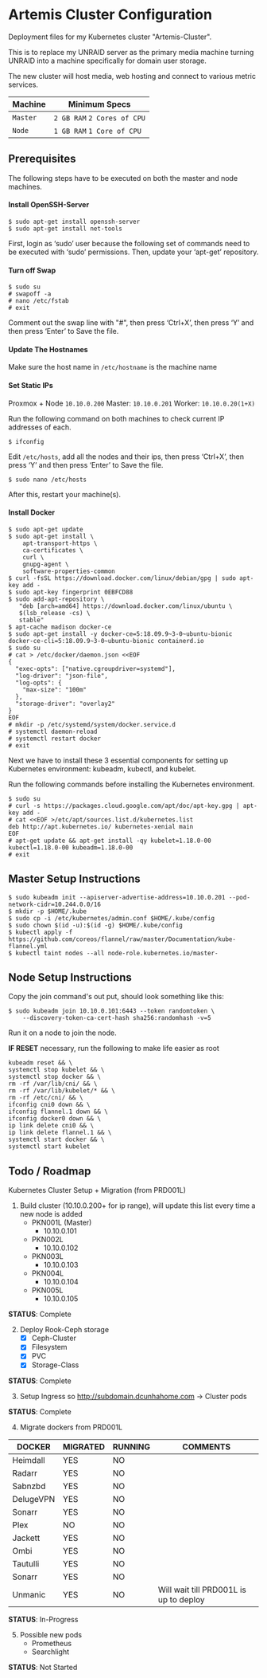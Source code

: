 

# Artemis Cluster Configuration
Deployment files for my Kubernetes cluster "Artemis-Cluster".

This is to replace my UNRAID server as the primary media machine turning UNRAID into a machine specifically for domain user storage.

The new cluster will host media, web hosting and connect to various metric services.

|Machine|Minimum Specs|
|--|--|
|`Master`| `2 GB RAM` `2 Cores of CPU`
|`Node`| `1 GB RAM` `1 Core of CPU`

## Prerequisites

The following steps have to be executed on both the master and node machines.

#### Install OpenSSH-Server
    $ sudo apt-get install openssh-server
    $ sudo apt-get install net-tools

First, login as ‘sudo’ user because the following set of commands need to be executed with ‘sudo’ permissions. Then, update your ‘apt-get’ repository.

#### Turn off Swap
    $ sudo su
    # swapoff -a
    # nano /etc/fstab
    # exit

Comment out the swap line with "#", then press ‘Ctrl+X’, then press ‘Y’ and then press ‘Enter’ to Save the file.

#### Update The Hostnames

Make sure the host name in `/etc/hostname` is the machine name

#### Set Static IPs

Proxmox + Node `10.10.0.200`
Master:  `10.10.0.201`
Worker: `10.10.0.20(1+X)`

Run the following command on both machines to check current IP addresses of each.

    $ ifconfig

 Edit `/etc/hosts`, add all the nodes and their ips, then press ‘Ctrl+X’, then press ‘Y’ and then press ‘Enter’ to Save the file.

    $ sudo nano /etc/hosts

After this, restart your machine(s).

#### Install Docker
    $ sudo apt-get update
    $ sudo apt-get install \
        apt-transport-https \
        ca-certificates \
        curl \
        gnupg-agent \
        software-properties-common
    $ curl -fsSL https://download.docker.com/linux/debian/gpg | sudo apt-key add -
    $ sudo apt-key fingerprint 0EBFCD88
    $ sudo add-apt-repository \
       "deb [arch=amd64] https://download.docker.com/linux/ubuntu \
       $(lsb_release -cs) \
       stable"
    $ apt-cache madison docker-ce
    $ sudo apt-get install -y docker-ce=5:18.09.9~3-0~ubuntu-bionic docker-ce-cli=5:18.09.9~3-0~ubuntu-bionic containerd.io
    $ sudo su
    # cat > /etc/docker/daemon.json <<EOF
    {
      "exec-opts": ["native.cgroupdriver=systemd"],
      "log-driver": "json-file",
      "log-opts": {
        "max-size": "100m"
      },
      "storage-driver": "overlay2"
    }
    EOF
    # mkdir -p /etc/systemd/system/docker.service.d
    # systemctl daemon-reload
    # systemctl restart docker
    # exit

Next we have to install these 3 essential components for setting up Kubernetes environment: kubeadm, kubectl, and kubelet.

Run the following commands before installing the Kubernetes environment.

    $ sudo su
    # curl -s https://packages.cloud.google.com/apt/doc/apt-key.gpg | apt-key add -
    # cat <<EOF >/etc/apt/sources.list.d/kubernetes.list
    deb http://apt.kubernetes.io/ kubernetes-xenial main
    EOF
    # apt-get update && apt-get install -qy kubelet=1.18.0-00 kubectl=1.18.0-00 kubeadm=1.18.0-00
    # exit

## Master Setup Instructions

    $ sudo kubeadm init --apiserver-advertise-address=10.10.0.201 --pod-network-cidr=10.244.0.0/16
    $ mkdir -p $HOME/.kube
    $ sudo cp -i /etc/kubernetes/admin.conf $HOME/.kube/config
    $ sudo chown $(id -u):$(id -g) $HOME/.kube/config
    $ kubectl apply -f https://github.com/coreos/flannel/raw/master/Documentation/kube-flannel.yml
    $ kubectl taint nodes --all node-role.kubernetes.io/master-

## Node Setup Instructions

Copy the join command's out put, should look something like this:

    $ sudo kubeadm join 10.10.0.101:6443 --token randomtoken \
        --discovery-token-ca-cert-hash sha256:randomhash -v=5

Run it on a node to join the node.

**IF RESET** necessary, run the following to make life easier as root


    kubeadm reset && \
    systemctl stop kubelet && \
    systemctl stop docker && \
    rm -rf /var/lib/cni/ && \
    rm -rf /var/lib/kubelet/* && \
    rm -rf /etc/cni/ && \
    ifconfig cni0 down && \
    ifconfig flannel.1 down && \
    ifconfig docker0 down && \
    ip link delete cni0 && \
    ip link delete flannel.1 && \
    systemctl start docker && \
    systemctl start kubelet






## Todo / Roadmap

Kubernetes Cluster Setup + Migration (from PRD001L)

1. Build cluster (10.10.0.200+ for ip range), will update this list every time a new node is added
    - PKN001L (Master)
      -  10.10.0.101
    - PKN002L
	    - 10.10.0.102
    - PKN003L
	    - 10.10.0.103
    - PKN004L
	    - 10.10.0.104
    - PKN005L
	    - 10.10.0.105

**STATUS**: Complete

2. Deploy Rook-Ceph storage
    - [x] Ceph-Cluster
    - [x] Filesystem
    - [x] PVC
    - [x] Storage-Class

**STATUS**: Complete

3. Setup Ingress so http://subdomain.dcunhahome.com -> Cluster pods

**STATUS**: Complete

4. Migrate dockers from PRD001L

|DOCKER|MIGRATED|RUNNING|COMMENTS
|--|--|--|--|
|Heimdall|YES|NO|
|Radarr|YES|NO|
|Sabnzbd|YES|NO|
|DelugeVPN|YES|NO|
|Sonarr|YES|NO|
|Plex|NO|NO|
|Jackett|YES|NO|
|Ombi|YES|NO|
|Tautulli|YES|NO|
|Sonarr|YES|NO|
|Unmanic|YES|NO|Will wait till PRD001L is up to deploy|

  **STATUS**: In-Progress

5. Possible new pods
    - Prometheus
    - Searchlight


  **STATUS**: Not Started
